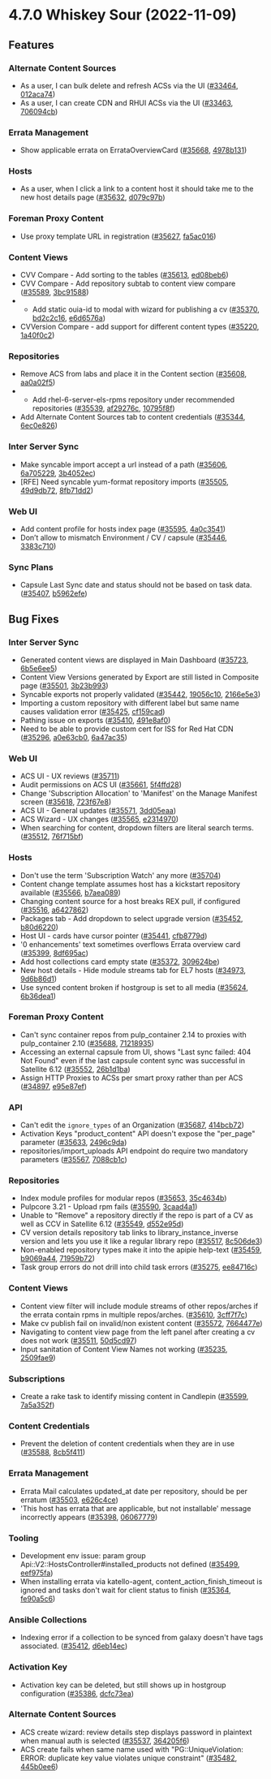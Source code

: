 # 4.7.0 Whiskey Sour (2022-11-09)

## Features

### Alternate Content Sources
 * As a user, I can bulk delete and refresh ACSs via the UI ([#33464](https://projects.theforeman.org/issues/33464), [012aca74](https://github.com/Katello/katello.git/commit/012aca74de9b4414bf233701a6e091936c3a78d0))
 * As a user, I can create CDN and RHUI ACSs via the UI ([#33463](https://projects.theforeman.org/issues/33463), [706094cb](https://github.com/Katello/katello.git/commit/706094cbf79f4bebb0d4e9a9628f21a7b2badebb))

### Errata Management
 * Show applicable errata on ErrataOverviewCard ([#35668](https://projects.theforeman.org/issues/35668), [4978b131](https://github.com/Katello/katello.git/commit/4978b1314d7fd7d0a6d513353af6690a20426170))

### Hosts
 * As a user, when I click a link to a content host it should take me to the new host details page ([#35632](https://projects.theforeman.org/issues/35632), [d079c97b](https://github.com/Katello/katello.git/commit/d079c97b58ab090e9de5bfd3140e03128ae22892))

### Foreman Proxy Content
 * Use proxy template URL in registration ([#35627](https://projects.theforeman.org/issues/35627), [fa5ac016](https://github.com/Katello/katello.git/commit/fa5ac0161ed1292bc900ed6d0593b7d88b792cf8))

### Content Views
 * CVV Compare - Add sorting to the tables ([#35613](https://projects.theforeman.org/issues/35613), [ed08beb6](https://github.com/Katello/katello.git/commit/ed08beb6cd98dbd70959f5f8b9836f6fc22c8017))
 * CVV Compare - Add repository subtab to content view compare ([#35589](https://projects.theforeman.org/issues/35589), [3bc91588](https://github.com/Katello/katello.git/commit/3bc91588f71a3cb41825b9ed448d994364967f43))
 * - Add static ouia-id to modal with wizard for publishing a cv ([#35370](https://projects.theforeman.org/issues/35370), [bd2c2c16](https://github.com/Katello/katello.git/commit/bd2c2c16dac397398d050e1a2199cb66b21a1771), [e6d6576a](https://github.com/Katello/katello.git/commit/e6d6576ac7392b9a8c38a14678cffe9005d8a856))
 * CVVersion Compare - add support for different content types  ([#35220](https://projects.theforeman.org/issues/35220), [1a40f0c2](https://github.com/Katello/katello.git/commit/1a40f0c275a8e0b519e66a65bee8a3b300d9cc9b))

### Repositories
 * Remove ACS from labs and place it in the Content section ([#35608](https://projects.theforeman.org/issues/35608), [aa0a02f5](https://github.com/Katello/katello.git/commit/aa0a02f5f96b3f35d3e94636b7ec53ef1623b244))
 * - Add rhel-6-server-els-rpms repository under recommended repositories ([#35539](https://projects.theforeman.org/issues/35539), [af29276c](https://github.com/Katello/katello.git/commit/af29276c8590d8bad7eb3e4c27659a773b14276b), [10795f8f](https://github.com/Katello/katello.git/commit/10795f8f647562d757e67d9c5d74373e1ae6eadf))
 * Add Alternate Content Sources tab to content credentials ([#35344](https://projects.theforeman.org/issues/35344), [6ec0e826](https://github.com/Katello/katello.git/commit/6ec0e826b64dda5bad1080112f83d35c586bfb03))

### Inter Server Sync
 * Make syncable import accept a url instead of a path ([#35606](https://projects.theforeman.org/issues/35606), [6a705229](https://github.com/Katello/katello.git/commit/6a705229041682536ed504de8dc81cd88989194e), [3b4052ec](https://github.com/Katello/hammer-cli-katello.git/commit/3b4052ec1c5b0e2729ed1a58edefde711f11f771))
 * [RFE] Need syncable yum-format repository imports ([#35505](https://projects.theforeman.org/issues/35505), [49d9db72](https://github.com/Katello/katello.git/commit/49d9db72c6985ec1aac502444b78ea282dc93383), [8fb71dd2](https://github.com/Katello/hammer-cli-katello.git/commit/8fb71dd2a47132cbf3bda38c0f27222015cca083))

### Web UI
 * Add content profile for hosts index page ([#35595](https://projects.theforeman.org/issues/35595), [4a0c3541](https://github.com/Katello/katello.git/commit/4a0c35413671a15ae0281fc0a2cf364b6ccec916))
 * Don’t allow to mismatch Environment / CV / capsule ([#35446](https://projects.theforeman.org/issues/35446), [3383c710](https://github.com/Katello/katello.git/commit/3383c71086cd847c2beab6280fc8d588e0629178))

### Sync Plans
 * Capsule Last Sync date and status should not be based on task data. ([#35407](https://projects.theforeman.org/issues/35407), [b5962efe](https://github.com/Katello/katello.git/commit/b5962efe644cb3fbb2bafa46b301aa7e1f847d0f))

## Bug Fixes

### Inter Server Sync
 * Generated content views are displayed in Main Dashboard ([#35723](https://projects.theforeman.org/issues/35723), [6b5e6ee5](https://github.com/Katello/katello.git/commit/6b5e6ee53f1453407b3ec47874e11e9b440f9b63))
 * Content View Versions generated by Export are still listed in Composite page ([#35501](https://projects.theforeman.org/issues/35501), [3b23b993](https://github.com/Katello/katello.git/commit/3b23b99334ef9a3bd8d7d298b84c51dedf9806a2))
 * Syncable exports not properly validated ([#35442](https://projects.theforeman.org/issues/35442), [19056c10](https://github.com/Katello/hammer-cli-katello.git/commit/19056c10c202374a8b4cf200f357b299555e8ce6), [2166e5e3](https://github.com/Katello/katello.git/commit/2166e5e34c2013f419036c9f24f1dfcffef8e475))
 * Importing a custom repository with different label but same name causes validation error ([#35425](https://projects.theforeman.org/issues/35425), [cf159cad](https://github.com/Katello/katello.git/commit/cf159cadb0b306faea429aba0af5fa07ad45b105))
 * Pathing issue on exports ([#35410](https://projects.theforeman.org/issues/35410), [491e8af0](https://github.com/Katello/katello.git/commit/491e8af044cae8da1cb7b2c77f33516dda79aab3))
 * Need to be able to provide custom cert for ISS for Red Hat CDN ([#35296](https://projects.theforeman.org/issues/35296), [a0e63cb0](https://github.com/Katello/katello.git/commit/a0e63cb063a07646ef079acfab762a6e7435b110), [6a47ac35](https://github.com/Katello/hammer-cli-katello.git/commit/6a47ac3546be9aafa2533e09b9ca4b51fd449f43))

### Web UI
 * ACS UI - UX reviews ([#35711](https://projects.theforeman.org/issues/35711))
 * Audit permissions on ACS UI ([#35661](https://projects.theforeman.org/issues/35661), [5f4ffd28](https://github.com/Katello/katello.git/commit/5f4ffd28caf97e43a2471cbd97ebd6baa22422fb))
 * Change 'Subscription Allocation' to 'Manifest' on the Manage Manifest screen ([#35618](https://projects.theforeman.org/issues/35618), [723f67e8](https://github.com/Katello/katello.git/commit/723f67e87aa8d482be64a8e7dda054f93f98ae96))
 * ACS UI - General updates ([#35571](https://projects.theforeman.org/issues/35571), [3dd05eaa](https://github.com/Katello/katello.git/commit/3dd05eaae500ace69b76ea590ce3d882ed1510c8))
 * ACS Wizard - UX changes ([#35565](https://projects.theforeman.org/issues/35565), [e2314970](https://github.com/Katello/katello.git/commit/e231497012e63bb2589d9cc19c146f21656cc3dc))
 * When searching for content, dropdown filters are literal search terms. ([#35512](https://projects.theforeman.org/issues/35512), [76f715bf](https://github.com/Katello/katello.git/commit/76f715bfd28a50c59e94f924a7d03be91ef512b2))

### Hosts
 * Don't use the term 'Subscription Watch' any more ([#35704](https://projects.theforeman.org/issues/35704))
 * Content change template assumes host has a kickstart repository available ([#35566](https://projects.theforeman.org/issues/35566), [b7aea089](https://github.com/Katello/katello.git/commit/b7aea08962a97dfaa00b069c16cd380bd477a928))
 * Changing content source for a host breaks REX pull, if configured ([#35516](https://projects.theforeman.org/issues/35516), [a6427862](https://github.com/Katello/katello.git/commit/a64278629616b6b7e378ef1375b7eda80012e13a))
 * Packages tab - Add dropdown to select upgrade version ([#35452](https://projects.theforeman.org/issues/35452), [b80d6220](https://github.com/Katello/katello.git/commit/b80d622028ff391c0763098bab1fdd3c5f0dcebe))
 * Host UI - cards have cursor pointer ([#35441](https://projects.theforeman.org/issues/35441), [cfb8779d](https://github.com/Katello/katello.git/commit/cfb8779d0885d3044e8f5f209fccb56884035d8d))
 * '0 enhancements' text sometimes overflows Errata overview card ([#35399](https://projects.theforeman.org/issues/35399), [8df695ac](https://github.com/Katello/katello.git/commit/8df695ac76fef4a0f30789bad5c311858b915f6c))
 * Add host collections card empty state ([#35372](https://projects.theforeman.org/issues/35372), [309624be](https://github.com/Katello/katello.git/commit/309624be4ea2e89cf14427fd80f03612456e4a3f))
 * New host details - Hide module streams tab for EL7 hosts ([#34973](https://projects.theforeman.org/issues/34973), [9d6b86d1](https://github.com/Katello/katello.git/commit/9d6b86d1cae62f6b0f09725e45908c7fcfbc1421))
 * Use synced content broken if hostgroup is set to all media ([#35624](https://projects.theforeman.org/issues/35624), [6b36dea1](https://github.com/Katello/katello.git/commit/6b36dea1b9be7208c89a468703f7f1d9c56045c5))

### Foreman Proxy Content
 * Can't sync container repos from pulp_container 2.14 to proxies with pulp_container 2.10 ([#35688](https://projects.theforeman.org/issues/35688), [71218935](https://github.com/Katello/katello.git/commit/71218935e3e8204fc7d58dcd6922efd1a50da079))
 * Accessing an external capsule from UI, shows "Last sync failed: 404 Not Found" even if the last capsule content sync was successful in Satellite 6.12 ([#35552](https://projects.theforeman.org/issues/35552), [26b1d1ba](https://github.com/Katello/katello.git/commit/26b1d1ba05100caff0fe17d64483fc6fb48f39a0))
 * Assign HTTP Proxies to ACSs per smart proxy rather than per ACS ([#34897](https://projects.theforeman.org/issues/34897), [e95e87ef](https://github.com/Katello/katello.git/commit/e95e87ef4253c62785fecbb91541cb5f81f2b3e6))

### API
 * Can't edit the `ignore_types` of an Organization ([#35687](https://projects.theforeman.org/issues/35687), [414bcb72](https://github.com/Katello/katello.git/commit/414bcb720be9f9c6bfc730e5a9836f93b5784307))
 * Activation Keys "product_content" API doesn't expose the "per_page" parameter ([#35633](https://projects.theforeman.org/issues/35633), [2496c9da](https://github.com/Katello/katello.git/commit/2496c9da198f6e19efb0eb37104b227ba9bb2831))
 * repositories/import_uploads API endpoint do require two mandatory parameters ([#35567](https://projects.theforeman.org/issues/35567), [7088cb1c](https://github.com/Katello/katello.git/commit/7088cb1c8382f84f247a2629802731b2e0947d22))

### Repositories
 * Index module profiles for modular repos ([#35653](https://projects.theforeman.org/issues/35653), [35c4634b](https://github.com/Katello/katello.git/commit/35c4634be2054a1d1c1bd6a8a2882e4bfc6ac4a1))
 * Pulpcore 3.21 - Upload rpm fails ([#35590](https://projects.theforeman.org/issues/35590), [3caad4a1](https://github.com/Katello/katello.git/commit/3caad4a130d4a6f4a5d8ac62f2e9c7e5ab8ad4cf))
 * Unable to "Remove" a repository directly if the repo is part of a CV as well as CCV in Satellite 6.12 ([#35549](https://projects.theforeman.org/issues/35549), [d552e95d](https://github.com/Katello/katello.git/commit/d552e95de12156d0db318ac2c4d125b7deb8c79a))
 * CV version details repository tab links to library_instance_inverse version and lets you use it like a regular library repo ([#35517](https://projects.theforeman.org/issues/35517), [8c506de3](https://github.com/Katello/katello.git/commit/8c506de31f427d304141d6a406e38d59d0cc36fc))
 * Non-enabled repository types make it into the apipie help-text ([#35459](https://projects.theforeman.org/issues/35459), [b9069a44](https://github.com/Katello/hammer-cli-katello.git/commit/b9069a44dd0fea700e680fc6952c77bb44a67924), [71959b72](https://github.com/Katello/katello.git/commit/71959b720220baaef8b79d699c25093671aaba7c))
 * Task group errors do not drill into child task errors ([#35275](https://projects.theforeman.org/issues/35275), [ee84716c](https://github.com/Katello/katello.git/commit/ee84716c4c94b28b0bb1302e63e6e81f3615c710))

### Content Views
 * Content view filter will include module streams of other repos/arches if the errata contain rpms in multiple repos/arches. ([#35610](https://projects.theforeman.org/issues/35610), [3cff7f7c](https://github.com/Katello/katello.git/commit/3cff7f7c20a7e468feef002014ff694aa3e43b1b))
 * Make cv publish fail on invalid/non existent content ([#35572](https://projects.theforeman.org/issues/35572), [7664477e](https://github.com/Katello/katello.git/commit/7664477e77e54bb44d6475b64784e511880a49f1))
 * Navigating to content view page from the left panel after creating a cv does not work ([#35511](https://projects.theforeman.org/issues/35511), [50d5cd97](https://github.com/Katello/katello.git/commit/50d5cd97f9a08abed982f2a1dd42c8a98b90a7cf))
 * Input sanitation of Content View Names not working ([#35235](https://projects.theforeman.org/issues/35235), [2509fae9](https://github.com/Katello/katello.git/commit/2509fae91199c4bb886c70d06e488985f8b4b521))

### Subscriptions
 * Create a rake task to identify missing content in Candlepin ([#35599](https://projects.theforeman.org/issues/35599), [7a5a352f](https://github.com/Katello/katello.git/commit/7a5a352fbd8fbf9913c215c5bba15c83bc4ad4db))

### Content Credentials
 * Prevent the deletion of content credentials when they are in use ([#35588](https://projects.theforeman.org/issues/35588), [8cb5f411](https://github.com/Katello/katello.git/commit/8cb5f411a95e55d8c78bda8b92c185ab08faea80))

### Errata Management
 * Errata Mail calculates updated_at date per repository, should be per erratum ([#35503](https://projects.theforeman.org/issues/35503), [e626c4ce](https://github.com/Katello/katello.git/commit/e626c4ce9078ddfd36bfe3216a85bacc96427212))
 * 'This host has errata that are applicable, but not installable' message incorrectly appears ([#35398](https://projects.theforeman.org/issues/35398), [06067779](https://github.com/Katello/katello.git/commit/06067779f1668a9e92dcd42c6356052cfae6eb5d))

### Tooling
 * Development env issue: param group Api::V2::HostsController#installed_products not defined ([#35499](https://projects.theforeman.org/issues/35499), [eef975fa](https://github.com/Katello/katello.git/commit/eef975fa903a2ef9f079ab0365d47d2601977f74))
 * When installing errata via katello-agent, content_action_finish_timeout is ignored and tasks don't wait for client status to finish ([#35364](https://projects.theforeman.org/issues/35364), [fe90a5c6](https://github.com/Katello/katello.git/commit/fe90a5c6bd6ad5f2bcc4101f406c23ec41616e88))

### Ansible Collections
 * Indexing error if a collection to be synced from galaxy doesn't have tags associated. ([#35412](https://projects.theforeman.org/issues/35412), [d6eb14ec](https://github.com/Katello/katello.git/commit/d6eb14ec5f23583247b5ec3bcda9ec64089321db))

### Activation Key
 * Activation key can be deleted, but still shows up in hostgroup configuration ([#35386](https://projects.theforeman.org/issues/35386), [dcfc73ea](https://github.com/Katello/katello.git/commit/dcfc73ea9a150a0291f94a5959e42163dfa2c330))

### Alternate Content Sources
 * ACS create wizard: review details step displays password in plaintext when manual auth is selected ([#35537](https://projects.theforeman.org/issues/35537), [364205f6](https://github.com/Katello/katello.git/commit/364205f67240833eef1736510b5f5dda4cc2ee5c))
 * ACS create fails when same name used with "PG::UniqueViolation: ERROR:  duplicate key value violates unique constraint" ([#35482](https://projects.theforeman.org/issues/35482), [445b0ee6](https://github.com/Katello/katello.git/commit/445b0ee69e8ce2e8850f32a377ec0d355757071c))

